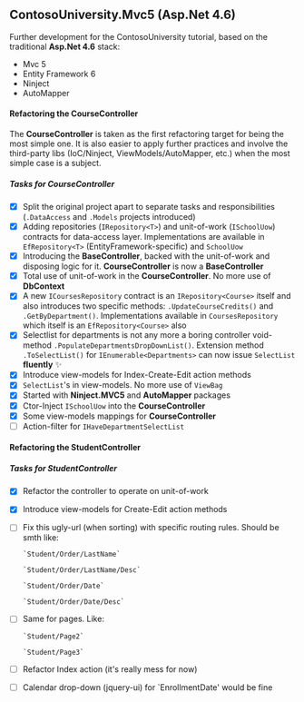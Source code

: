 ## ContosoUniversity.Mvc5 (Asp.Net 4.6)

Further development for the ContosoUniversity tutorial, based on the traditional **Asp.Net 4.6** stack:
* Mvc 5
* Entity Framework 6
* Ninject
* AutoMapper

#### Refactoring the CourseController

The **CourseController** is taken as the first refactoring target for being the most simple one. It is also easier to apply further practices and involve the third-party libs (IoC/Ninject, ViewModels/AutoMapper, etc.) when the most simple case is a subject.

##### Tasks for CourseController

- [x] Split the original project apart to separate tasks and responsibilities (`.DataAccess` and `.Models` projects introduced)
- [x] Adding repositories (`IRepository<T>`) and unit-of-work (`ISchoolUow`) contracts for data-access layer. Implementations are available in `EfRepository<T>` (EntityFramework-specific) and `SchoolUow`
- [x] Introducing the **BaseController**, backed with the unit-of-work and disposing logic for it. **CourseController** is now a **BaseController**
- [x] Total use of unit-of-work in the **CourseController**. No more use of **DbContext**
- [x] A new `ICoursesRepository` contract is an `IRepository<Course>` itself and also introduces two specific methods: `.UpdateCourseCredits()` and `.GetByDepartment()`. Implementations available in `CoursesRepository` which itself is an `EfRepository<Course>` also
- [x] Selectlist for departments is not any more a boring controller void-method `.PopulateDepartmentsDropDownList()`. Extension method `.ToSelectList()` for `IEnumerable<Departments>` can now issue `SelectList` **fluently** :sparkles:
- [x] Introduce view-models for Index-Create-Edit action methods
- [x] `SelectList`'s in view-models. No more use of `ViewBag`
- [x] Started with **Ninject.MVC5** and **AutoMapper** packages
- [x] Ctor-Inject `ISchoolUow` into the **CourseController**
- [x] Some view-models mappings for **CourseController**
- [ ] Action-filter for `IHaveDepartmentSelectList`

#### Refactoring the StudentController

##### Tasks for StudentController

- [x] Refactor the controller to operate on unit-of-work
- [x] Introduce view-models for Create-Edit action methods
- [ ] Fix this ugly-url (when sorting) with specific routing rules. Should be smth like:

      `Student/Order/LastName`
      
      `Student/Order/LastName/Desc`
      
      `Student/Order/Date`
      
      `Student/Order/Date/Desc`

- [ ] Same for pages. Like:

      `Student/Page2`
      
      `Student/Page3`
- [ ] Refactor Index action (it's really mess for now)
- [ ] Calendar drop-down (jquery-ui) for `EnrollmentDate' would be fine
